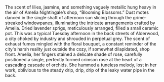 The scent of lilies, jasmine, and something vaguely metallic hung heavy in the air of Amelia Nightingale’s shop, “Blooming Blossoms.”  Dust motes danced in the single shaft of afternoon sun slicing through the grime-streaked windowpanes, illuminating the intricate arrangements crafted by Amelia.  Dried lavender sprigs, meticulously arranged, filled a small ceramic pot.  This was a typical Tuesday afternoon in the back streets of Alderwood, a city choked by industry and shrouded in perpetual grey.  The scent of exhaust fumes mingled with the floral bouquet, a constant reminder of the city's harsh reality just outside the cozy, if somewhat dilapidated, shop front.  Amelia, her fingers stained a delicate shade of rose, carefully positioned a single, perfectly formed crimson rose at the heart of a cascading cascade of orchids.  She hummed a tuneless melody, lost in her work, oblivious to the steady drip, drip, drip of the leaky water pipe in the back.
